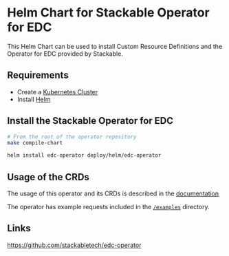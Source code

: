 <!-- markdownlint-disable MD034 -->
# Helm Chart for Stackable Operator for EDC

This Helm Chart can be used to install Custom Resource Definitions and the Operator for EDC provided by Stackable.

## Requirements

- Create a [Kubernetes Cluster](../Readme.md)
- Install [Helm](https://helm.sh/docs/intro/install/)

## Install the Stackable Operator for EDC

```bash
# From the root of the operator repository
make compile-chart

helm install edc-operator deploy/helm/edc-operator
```

## Usage of the CRDs

The usage of this operator and its CRDs is described in the [documentation](https://docs.stackable.tech/edc/index.html)

The operator has example requests included in the [`/examples`](https://github.com/stackabletech/edc-operator/tree/main/examples) directory.

## Links

<https://github.com/stackabletech/edc-operator>
